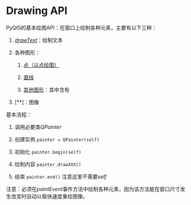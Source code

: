 # Drawing API

PyQt5的基本绘图API：在窗口上绘制各种元素，主要有以下三种：

1. [*drawText*](../00-DrawTextDemo.py)：绘制文本

2. 各种图形：

    1. [点（以点绘图）](../01-DrawPointsDemo.py)

    2. [直线](../02-DrawMultiLineDemo.py)

    3. [其他图形](../03-DrawAllDemo.py)：其中含有

3. [**]：图像

基本流程：

1. 调用必要类*QPainter*

2. 创建实例 `painter = QPainter(self)`

3. 初始化 `painter.begin(self)`

4. 绘制内容 `painter.drawXXX()`

5. 结束 `painter.end()` 注意这里不需要*self*

注意：必须在*paintEvent*事件方法中绘制各种元素，因为该方法能在窗口尺寸发生改变时自动以极快速度重绘图像。